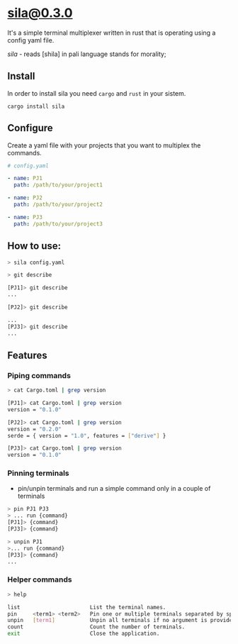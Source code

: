 # sila@0.3.0

It's a simple terminal multiplexer written in rust that is operating using a config yaml file.

_sila_ - reads [shila] in pali language stands for morality;

## Install

In order to install sila you need `cargo` and `rust` in your sistem.

```
cargo install sila
```

## Configure

Create a yaml file with your projects that you want to multiplex the commands.

```yaml
# config.yaml

- name: PJ1
  path: /path/to/your/project1

- name: PJ2
  path: /path/to/your/project2

- name: PJ3
  path: /path/to/your/project3
```

## How to use:

```bash
> sila config.yaml

> git describe

[PJ1]> git describe
...

[PJ2]> git describe

...
[PJ3]> git describe
...
```

## Features

### Piping commands

```bash
> cat Cargo.toml | grep version

[PJ1]> cat Cargo.toml | grep version
version = "0.1.0"

[PJ2]> cat Cargo.toml | grep version
version = "0.2.0"
serde = { version = "1.0", features = ["derive"] }

[PJ3]> cat Cargo.toml | grep version
version = "0.1.0"
```

### Pinning terminals

- pin/unpin terminals and run a simple command only in a couple of terminals

```bash
> pin PJ1 PJ3
> ... run {command}
[PJ1]> {command}
[PJ3]> {command}

> unpin PJ1
>... run {command}
[PJ3]> {command}
...
```

### Helper commands

```bash
> help

list                      List the terminal names.
pin     <term1> <term2>   Pin one or multiple terminals separated by space. Following commands will be run on top of pinned ones.
unpin   [term1]           Unpin all terminals if no argument is provided or the specific ones.
count                     Count the number of terminals.
exit                      Close the application.
```